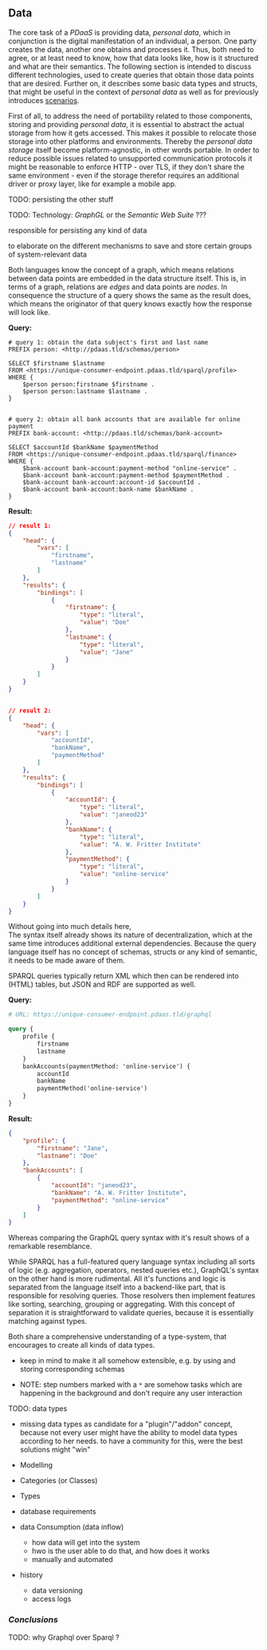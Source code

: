 ## Data



The core task of a *PDaaS* is providing data, *personal data*, which in conjunction is the digital
manifestation of an individual, a person. One party creates the data, another one obtains and
processes it. Thus, both need to agree, or at least need to know, how that data looks like, how is 
it structured and what are their semantics. The following section is intended to discuss different
technologies, used to create queries that obtain those data points that are desired. Further on, it 
describes some basic data types and structs, that might be useful in the context of *personal data* 
as well as for previously introduces [scenarios](#scenarios).  

First of all, to address the need of portability related to those components, storing and providing
*personal data*, it is essential to abstract the actual storage from how it gets accessed. This 
makes it possible to relocate those storage into other platforms and environments. Thereby the 
*personal data storage* itself become platform-agnostic, in other words portable. In order to reduce 
possible issues related to unsupported communication protocols it might be reasonable to enforce 
HTTP - over TLS, if they don't share the same environment - even if the storage therefor requires an 
additional driver or proxy layer, like for example a mobile app. 

TODO: persisting the other stuff

TODO: Technology: *GraphGL* or the *Semantic Web Suite* ??? 
 
 
 responsible for persisting any kind of
 data

to elaborate on the different mechanisms to save and store certain groups of system-relevant data

Both languages know the concept of a graph, which means relations between data points are embedded
in the data structure itself. This is, in terms of a graph, relations are *edges* and data points 
are *nodes*. In consequence the structure of a query shows the same as the result does, which means 
the originator of that query knows exactly how the response will look like. 


__Query:__

```SPARQL
# query 1: obtain the data subject's first and last name
PREFIX person: <http://pdaas.tld/schemas/person>

SELECT $firstname $lastname
FROM <https://unique-consumer-endpoint.pdaas.tld/sparql/profile>
WHERE {
    $person person:firstname $firstname .
    $person person:lastname $lastname .
}


# query 2: obtain all bank accounts that are available for online payment
PREFIX bank-account: <http://pdaas.tld/schemas/bank-account>

SELECT $accountId $bankName $paymentMethod
FROM <https://unique-consumer-endpoint.pdaas.tld/sparql/finance>
WHERE {
    $bank-account bank-account:payment-method "online-service" .
    $bank-account bank-account:payment-method $paymentMethod .
    $bank-account bank-account:account-id $accountId . 
    $bank-account bank-account:bank-name $bankName .
}
```

__Result:__
```JSON
// result 1:
{
    "head": {
        "vars": [
            "firstname",
            "lastname"
        ]
    },
    "results": {
        "bindings": [
            {
                "firstname": {
                    "type": "literal",
                    "value": "Doe"
                },
                "lastname": {
                    "type": "literal",
                    "value": "Jane"
                }
            }
        ]
    }
}


// result 2:
{
    "head": {
        "vars": [
            "accountId",
            "bankName",
            "paymentMethod"
        ]
    },
    "results": {
        "bindings": [
            {
                "accountId": {
                    "type": "literal",
                    "value": "janeod23"
                },
                "bankName": {
                    "type": "literal",
                    "value": "A. W. Fritter Institute"
                },
                "paymentMethod": {
                    "type": "literal",
                    "value": "online-service"
                }
            }
        ]
    }
}
```

Without going into much details here,  
The syntax itself already shows its nature of 
decentralization, which at the same time introduces 
additional external dependencies. Because the query language itself has no concept of schemas, 
structs or any kind of semantic, it needs to be made aware of them.

SPARQL queries typically return XML which then can be rendered into (HTML) tables, but JSON and RDF 
are supported as well.





__Query:__
```GraphQL
# URL: https://unique-consumer-endpoint.pdaas.tld/graphql

query {
    profile {
        firstname
        lastname
    }
    bankAccounts(paymentMethod: 'online-service') {
        accountId
        bankName
        paymentMethod('online-service')
    }
}
```

__Result:__
```JSON
{
    "profile": {
        "firstname": "Jane", 
        "lastname": "Doe"
    },
    "bankAccounts": [
        {
            "accountId": "janeod23",
            "bankName": "A. W. Fritter Institute",
            "paymentMethod": "online-service"
        }
    ]
}
```

Whereas comparing the GraphQL query syntax with it's result shows of a remarkable resemblance. 

While SPARQL has a full-featured query language syntax including all sorts of logic (e.g. 
aggregation, operators, nested queries etc.), GraphQL's syntax on the other hand is more rudimental.
All it's functions and logic is separated from the language itself into a backend-like part, that is 
responsible for resolving queries. Those resolvers then implement features like sorting, searching, 
grouping or aggregating. With this concept of separation it is straightforward to validate queries, 
because it is essentially matching against types.   

Both share a comprehensive understanding of a type-system, that encourages to create all kinds of
data types.






+   keep in mind to make it all somehow extensible, e.g. by using and storing 
    corresponding schemas


+   NOTE: step numbers marked with a `*` are somehow tasks which are happening in the background 
    and don't require any user interaction
    
TODO: data types
+   missing data types as candidate for a "plugin"/"addon" concept, because not every user might 
have the ability to model data types according to her needs. to have a community for this, were the
best solutions might "win"

+   Modelling
+   Categories (or Classes)
+   Types

+   database requirements

+   data Consumption (data inflow)
    -   how data will get into the system
    -   hwo is the user able to do that, and how does it works
    -   manually and automated

+   history
    -   data versioning
    -   access logs



### *Conclusions*

TODO: why Graphql over Sparql ?
